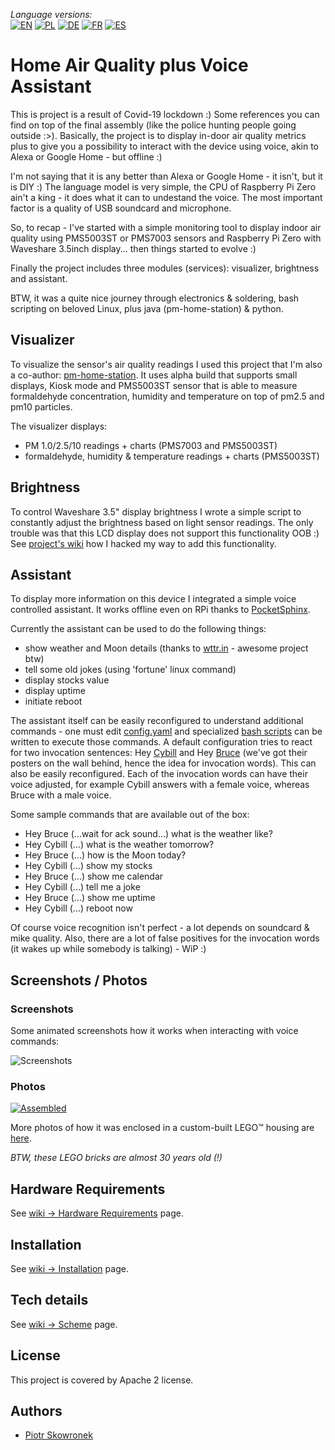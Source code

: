 _Language versions:_\
[![EN](https://github.com/pskowronek/home-air-quality-and-assistant/raw/master/www/flags/lang-US.png)](https://github.com/pskowronek/home-air-quality-and-assistant) 
[![PL](https://github.com/pskowronek/home-air-quality-and-assistant/raw/master/www/flags/lang-PL.png)](https://translate.googleusercontent.com/translate_c?sl=en&tl=pl&u=https://github.com/pskowronek/home-air-quality-and-assistant)
[![DE](https://github.com/pskowronek/home-air-quality-and-assistant/raw/master/www/flags/lang-DE.png)](https://translate.googleusercontent.com/translate_c?sl=en&tl=de&u=https://github.com/pskowronek/home-air-quality-and-assistant)
[![FR](https://github.com/pskowronek/home-air-quality-and-assistant/raw/master/www/flags/lang-FR.png)](https://translate.googleusercontent.com/translate_c?sl=en&tl=fr&u=https://github.com/pskowronek/home-air-quality-and-assistant)
[![ES](https://github.com/pskowronek/home-air-quality-and-assistant/raw/master/www/flags/lang-ES.png)](https://translate.googleusercontent.com/translate_c?sl=en&tl=es&u=https://github.com/pskowronek/home-air-quality-and-assistant)

# Home Air Quality plus Voice Assistant

This is project is a result of Covid-19 lockdown :) Some references you can find on top of the final assembly (like the police hunting people going outside :>).
Basically, the project is to display in-door air quality metrics plus to give you a possibility to interact with the device using voice, akin to Alexa or Google Home - but offline :)

I'm not saying that it is any better than Alexa or Google Home - it isn't, but it is DIY :) The language model is very simple, the CPU of Raspberry Pi Zero ain't a king - it does what it
can to undestand the voice. The most important factor is a quality of USB soundcard and microphone.

So, to recap - I've started with a simple monitoring tool to display indoor air quality using PMS5003ST or PMS7003 sensors and Raspberry Pi Zero with Waveshare 3.5inch display... then things started to evolve :)

Finally the project includes three modules (services): visualizer, brightness and assistant.

BTW, it was a quite nice journey through electronics & soldering, bash scripting on beloved Linux, plus java (pm-home-station) & python.

## Visualizer

To visualize the sensor's air quality readings I used this project that I'm also a co-author: [pm-home-station](https://github.com/rjaros87/pm-home-station/).
It uses alpha build that supports small displays, Kiosk mode and PMS5003ST sensor that is able to measure formaldehyde concentration, humidity and temperature on top of pm2.5 and pm10 particles.

The visualizer displays:
- PM 1.0/2.5/10 readings + charts (PMS7003 and PMS5003ST)
- formaldehyde, humidity & temperature readings + charts (PMS5003ST)

## Brightness

To control Waveshare 3.5" display brightness I wrote a simple script to constantly adjust the brightness based on light sensor readings. The only trouble was that this LCD display does not support this
functionality OOB :) See [project's wiki](https://github.com/pskowronek/home-air-quality-and-assistant/wiki/Waveshare-3.5"-LCD-hack-for-backlight-control) how I hacked my way to add this functionality.

## Assistant

To display more information on this device I integrated a simple voice controlled assistant. It works offline even on RPi thanks to [PocketSphinx](https://github.com/cmusphinx/pocketsphinx).

Currently the assistant can be used to do the following things:
  - show weather and Moon details (thanks to [wttr.in](https://github.com/chubin/wttr.in) - awesome project btw)
  - tell some old jokes (using 'fortune' linux command)
  - display stocks value
  - display uptime
  - initiate reboot

The assistant itself can be easily reconfigured to understand additional commands - one must edit [config.yaml](https://github.com/pskowronek/home-air-quality-and-assistant/blob/master/assistant/config.yaml) and specialized [bash scripts](https://github.com/pskowronek/home-air-quality-and-assistant/tree/master/assistant/scripts) can be written to execute those commands.
A default configuration tries to react for two invocation sentences: Hey [Cybill](https://en.wikipedia.org/wiki/Cybill_Shepherd) and Hey [Bruce](https://en.wikipedia.org/wiki/Bruce_Willis) (we've got their posters on the wall behind, hence the idea for invocation words). This can also be easily reconfigured.
Each of the invocation words can have their voice adjusted, for example Cybill answers with a female voice, whereas Bruce with a male voice.

Some sample commands that are available out of the box:
  - Hey Bruce (...wait for ack sound...) what is the weather like?
  - Hey Cybill (...) what is the weather tomorrow?
  - Hey Bruce (...) how is the Moon today?
  - Hey Cybill (...) show my stocks
  - Hey Bruce (...) show me calendar
  - Hey Cybill (...) tell me a joke
  - Hey Bruce (...) show me uptime
  - Hey Cybill (...) reboot now

Of course voice recognition isn't perfect - a lot depends on soundcard & mike quality. Also, there are a lot of false positives for the invocation words (it wakes up while somebody is talking) - WiP :)

## Screenshots / Photos

### Screenshots

Some animated screenshots how it works when interacting with voice commands:

![Screenshots](https://github.com/pskowronek/home-air-quality-and-assistant/raw/master/www/screenshots/screenshots.gif)


### Photos

[![Assembled](https://pskowronek.github.io/home-air-quality-and-assistant/www/assembled/00.JPG)](https://pskowronek.github.io/home-air-quality-and-assistant/www/assembled/index.html "Photos of the assembled home-air-quality-and-assistant")

More photos of how it was enclosed in a custom-built LEGO™ housing are [here](https://pskowronek.github.io/home-air-quality-and-assistant/www/assembled/index.html "Photos of assembling home-air-quality-and-assistant").

*BTW, these LEGO bricks are almost 30 years old (!)*


## Hardware Requirements

See [wiki -> Hardware Requirements](https://github.com/pskowronek/home-air-quality-and-assistant/wiki/Hardware-Requirements) page.

## Installation

See [wiki -> Installation](https://github.com/pskowronek/home-air-quality-and-assistant/wiki/Installation) page.

## Tech details

See [wiki -> Scheme](https://github.com/pskowronek/home-air-quality-and-assistant/wiki/Schemes) page.

## License

This project is covered by Apache 2 license.

## Authors

- [Piotr Skowronek](https://github.com/pskowronek)

